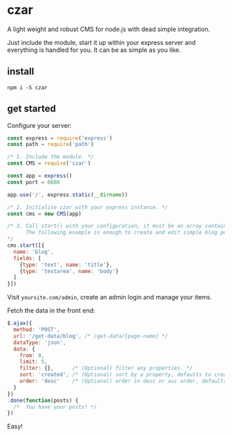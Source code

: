 # czar

A light weight and robust CMS for node.js with dead simple integration.

Just include the module, start it up within your express server and everything is handled for you. It can be as simple as you like.


## install

`npm i -S czar`

## get started

Configure your server:

```javascript
const express = require('express')
const path = require('path')

/* 1. Include the module. */
const CMS = require('czar')

const app = express()
const port = 8080

app.use('/', express.static(__dirname))

/* 2. Initialise czar with your express instance. */
const cms = new CMS(app)

/* 3. Call start() with your configuration, it must be an array containing sections.
      The following example is enough to create and edit simple blog posts.
*/
cms.start([{
  name: 'blog',
  fields: [
    {type: 'text', name: 'title'},
    {type: 'textarea', name: 'body'}
  ]
}])
```

Visit `yoursite.com/admin`, create an admin login and manage your items.

Fetch the data in the front end:

```javascript
$.ajax({
  method: 'POST',
  url: '/get-data/blog', /* /get-data/{page-name} */
  dataType: 'json',
  data: {
    from: 0,
    limit: 5,
    filter: {},      /* (Optional) filter any properties. */
    sort: 'created', /* (Optional) sort by a property, defaults to creation time. */
    order: 'desc'    /* (Optional) order in desc or asc order, defaults to desc. */
  }
})
.done(function(posts) {
  /*  You have your posts! */
})
```

Easy!
